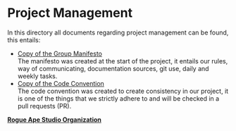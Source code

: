 # Project Management
In this directory all documents regarding project management can be found, this entails:  
- [Copy of the Group Manifesto](1.%20Group%20Manifesto.md)  
  The manifesto was created at the start of the project, it entails our rules, way of communicating, documentation sources, git use, daily and weekly tasks.  
- [Copy of the Code Convention](2.%20Code%20Convention.md)  
  The code convention was created to create consistency in our project, it is one of the things that we strictly adhere to and will be checked in a pull requests (PR).  


__[Rogue Ape Studio Organization](https://github.com/Rogue-Ape-Studios)__

